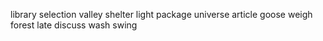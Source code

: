 library selection valley shelter light package universe article goose weigh forest late discuss wash swing